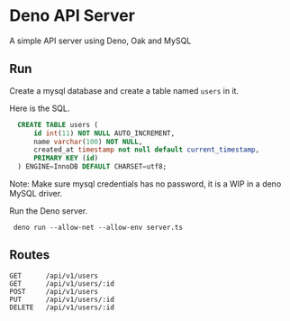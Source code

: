 # Deno API Server
A simple API server using Deno, Oak and MySQL

## Run
Create a mysql database and create a table named ```users``` in it.

Here is the SQL.

```sql
  CREATE TABLE users (
      id int(11) NOT NULL AUTO_INCREMENT,
      name varchar(100) NOT NULL,
      created_at timestamp not null default current_timestamp,
      PRIMARY KEY (id)
  ) ENGINE=InnoDB DEFAULT CHARSET=utf8;
```

Note: Make sure mysql credentials has no password, it is a WIP in a deno MySQL driver.

Run the Deno server.
```
 deno run --allow-net --allow-env server.ts
```

## Routes

```
GET      /api/v1/users
GET      /api/v1/users/:id
POST     /api/v1/users
PUT      /api/v1/users/:id
DELETE   /api/v1/users/:id
```
